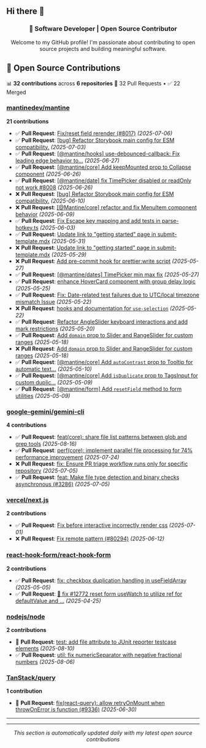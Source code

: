 ## Hi there 👋

<div align="center">

### 🚀 Software Developer | Open Source Contributor

Welcome to my GitHub profile! I'm passionate about contributing to open source projects and building meaningful software.

</div>

## 🚀 Open Source Contributions

📊 **32 contributions** across **6 repositories**
🔀 32 Pull Requests • ✅ 22 Merged

### [mantinedev/mantine](https://github.com/mantinedev/mantine)
**21 contributions**

- ✅ **Pull Request**: [Fix/reset field rerender (#8017)](https://github.com/mantinedev/mantine/pull/8050) *(2025-07-06)*
- ✅ **Pull Request**: [[bug] Refactor Storybook main config for ESM compatibility.](https://github.com/mantinedev/mantine/pull/8040) *(2025-07-03)*
- ✅ **Pull Request**: [[@mantine/hooks] use-debounced-callback: Fix leading edge behavior to…](https://github.com/mantinedev/mantine/pull/8021) *(2025-06-27)*
- ✅ **Pull Request**: [[@mantine/core] Add keepMounted prop to Collapse component](https://github.com/mantinedev/mantine/pull/8013) *(2025-06-26)*
- ✅ **Pull Request**: [[@mantine/date] fix TimePicker disabled or readOnly not work #8008](https://github.com/mantinedev/mantine/pull/8011) *(2025-06-26)*
- ❌ **Pull Request**: [[bug] Refactor Storybook main config for ESM compatibility.](https://github.com/mantinedev/mantine/pull/7957) *(2025-06-10)*
- ❌ **Pull Request**: [[@Mantine/core] refactor and fix MenuItem component behavior](https://github.com/mantinedev/mantine/pull/7948) *(2025-06-09)*
- ✅ **Pull Request**: [Fix Escape key mapping and add tests in parse-hotkey.ts](https://github.com/mantinedev/mantine/pull/7928) *(2025-06-03)*
- ✅ **Pull Request**: [Update link to "getting started" page in submit-template.mdx](https://github.com/mantinedev/mantine/pull/7919) *(2025-05-31)*
- ❌ **Pull Request**: [Update link to "getting started" page in submit-template.mdx](https://github.com/mantinedev/mantine/pull/7916) *(2025-05-29)*
- ❌ **Pull Request**: [Add pre-commit hook for prettier:write script](https://github.com/mantinedev/mantine/pull/7896) *(2025-05-27)*
- ✅ **Pull Request**: [[@mantine/dates] TimePicker min max fix](https://github.com/mantinedev/mantine/pull/7904) *(2025-05-27)*
- ✅ **Pull Request**: [enhance HoverCard component with group delay logic](https://github.com/mantinedev/mantine/pull/7890) *(2025-05-25)*
- ✅ **Pull Request**: [Fix: Date-related test failures due to UTC/local timezone mismatch Issue](https://github.com/mantinedev/mantine/pull/7878) *(2025-05-22)*
- ❌ **Pull Request**: [hooks and documentation for `use-selection`](https://github.com/mantinedev/mantine/pull/7872) *(2025-05-22)*
- ✅ **Pull Request**: [Refactor AngleSlider keyboard interactions and add mark restrictions](https://github.com/mantinedev/mantine/pull/7862) *(2025-05-20)*
- ✅ **Pull Request**: [Add `domain` prop to Slider and RangeSlider for custom ranges](https://github.com/mantinedev/mantine/pull/7856) *(2025-05-18)*
- ❌ **Pull Request**: [Add `domain` prop to Slider and RangeSlider for custom ranges](https://github.com/mantinedev/mantine/pull/7855) *(2025-05-18)*
- ✅ **Pull Request**: [[@mantine/core] Add `autoContrast` prop to Tooltip for automatic text…](https://github.com/mantinedev/mantine/pull/7819) *(2025-05-10)*
- ✅ **Pull Request**: [[@mantine/core] Add `isDuplicate` prop to TagsInput for custom duplic…](https://github.com/mantinedev/mantine/pull/7815) *(2025-05-09)*
- ✅ **Pull Request**: [[@mantine/form] Add `resetField` method to form utilities](https://github.com/mantinedev/mantine/pull/7806) *(2025-05-09)*

### [google-gemini/gemini-cli](https://github.com/google-gemini/gemini-cli)
**4 contributions**

- ✅ **Pull Request**: [feat(core): share file list patterns between glob and grep tools](https://github.com/google-gemini/gemini-cli/pull/6359) *(2025-08-16)*
- ✅ **Pull Request**: [perf(core): implement parallel file processing for 74% performance improvement](https://github.com/google-gemini/gemini-cli/pull/4763) *(2025-07-24)*
- ❌ **Pull Request**: [fix: Ensure PR triage workflow runs only for specific repository](https://github.com/google-gemini/gemini-cli/pull/3294) *(2025-07-05)*
- ✅ **Pull Request**: [feat: Make file type detection and binary checks asynchronous (#3286)](https://github.com/google-gemini/gemini-cli/pull/3288) *(2025-07-05)*

### [vercel/next.js](https://github.com/vercel/next.js)
**2 contributions**

- ✅ **Pull Request**: [Fix before interactive incorrectly render css](https://github.com/vercel/next.js/pull/81146) *(2025-07-01)*
- ❌ **Pull Request**: [Fix remote pattern (#80294)](https://github.com/vercel/next.js/pull/80428) *(2025-06-12)*

### [react-hook-form/react-hook-form](https://github.com/react-hook-form/react-hook-form)
**2 contributions**

- ✅ **Pull Request**: [fix: checkbox duplication handling in useFieldArray](https://github.com/react-hook-form/react-hook-form/pull/12793) *(2025-05-05)*
- ✅ **Pull Request**: [🐞 fix #12772 reset form useWatch to utilize ref for defaultValue and …](https://github.com/react-hook-form/react-hook-form/pull/12780) *(2025-04-25)*

### [nodejs/node](https://github.com/nodejs/node)
**2 contributions**

- 🔄 **Pull Request**: [test: add file attribute to JUnit reporter testcase elements](https://github.com/nodejs/node/pull/59432) *(2025-08-10)*
- ✅ **Pull Request**: [util: fix numericSeparator with negative fractional numbers](https://github.com/nodejs/node/pull/59379) *(2025-08-06)*

### [TanStack/query](https://github.com/TanStack/query)
**1 contribution**

- 🔄 **Pull Request**: [fix(react-query): allow retryOnMount when throwOnError is function (#9336)](https://github.com/TanStack/query/pull/9338) *(2025-06-30)*

---


---

<div align="center">

*This section is automatically updated daily with my latest open source contributions*

</div>
